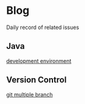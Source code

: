 # Blog

Daily record of related issues

## Java

[development environment](./Java/devEnvironment.md)

## Version Control
[git multiple branch](./VersionControl/gitMultiBranch.md)